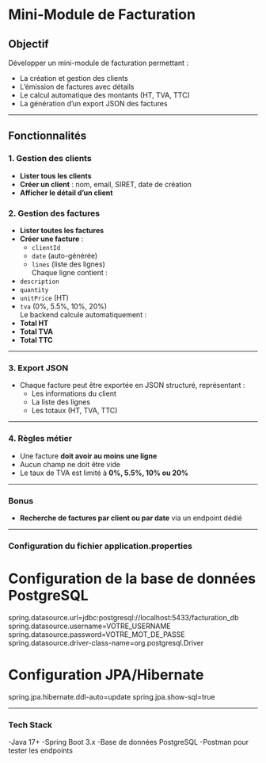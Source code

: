 # Mini-Module de Facturation

## Objectif
Développer un mini-module de facturation permettant :  

- La création et gestion des clients  
- L’émission de factures avec détails  
- Le calcul automatique des montants (HT, TVA, TTC)  
- La génération d’un export JSON des factures  
---
## Fonctionnalités
### 1. Gestion des clients
- **Lister tous les clients**  
- **Créer un client** : nom, email, SIRET, date de création  
- **Afficher le détail d’un client**  
### 2. Gestion des factures
- **Lister toutes les factures**  
- **Créer une facture** :  
  - `clientId`  
  - `date` (auto-générée)  
  - `lines` (liste des lignes)  
Chaque ligne contient :  
- `description`  
- `quantity`  
- `unitPrice` (HT)  
- `tva` (0%, 5.5%, 10%, 20%)  
Le backend calcule automatiquement :  
- **Total HT**  
- **Total TVA**  
- **Total TTC**  
---
### 3. Export JSON

- Chaque facture peut être exportée en JSON structuré, représentant :  
  - Les informations du client  
  - La liste des lignes  
  - Les totaux (HT, TVA, TTC)  

---

### 4. Règles métier
- Une facture **doit avoir au moins une ligne**  
- Aucun champ ne doit être vide  
- Le taux de TVA est limité à **0%, 5.5%, 10% ou 20%**  

---

### Bonus
- **Recherche de factures par client ou par date** via un endpoint dédié  

---

### Configuration du fichier application.properties
# Configuration de la base de données PostgreSQL
spring.datasource.url=jdbc:postgresql://localhost:5433/facturation_db
spring.datasource.username=VOTRE_USERNAME
spring.datasource.password=VOTRE_MOT_DE_PASSE
spring.datasource.driver-class-name=org.postgresql.Driver

# Configuration JPA/Hibernate
spring.jpa.hibernate.ddl-auto=update
spring.jpa.show-sql=true

---
### Tech Stack
-Java 17+
-Spring Boot 3.x
-Base de données PostgreSQL
-Postman pour tester les endpoints
